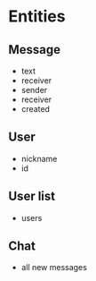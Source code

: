 # Entities
## Message
- text
- receiver
- sender
- receiver
- created
## User
- nickname
- id
## User list
- users
## Chat
- all new messages